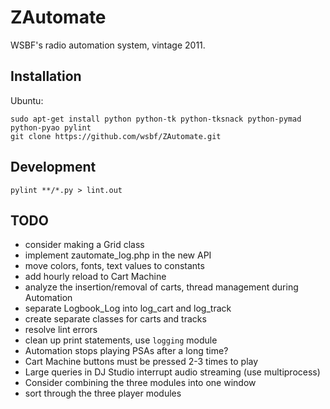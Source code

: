 ZAutomate
=========

WSBF's radio automation system, vintage 2011.

## Installation

Ubuntu:
```
sudo apt-get install python python-tk python-tksnack python-pymad python-pyao pylint
git clone https://github.com/wsbf/ZAutomate.git
```

## Development

```
pylint **/*.py > lint.out
```

## TODO

- consider making a Grid class
- implement zautomate_log.php in the new API
- move colors, fonts, text values to constants
- add hourly reload to Cart Machine
- analyze the insertion/removal of carts, thread management during Automation
- separate Logbook_Log into log_cart and log_track
- create separate classes for carts and tracks
- resolve lint errors
- clean up print statements, use `logging` module
- Automation stops playing PSAs after a long time?
- Cart Machine buttons must be pressed 2-3 times to play
- Large queries in DJ Studio interrupt audio streaming (use multiprocess)
- Consider combining the three modules into one window
- sort through the three player modules
